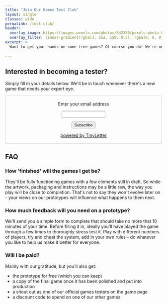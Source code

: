```yaml
---
title: "Join Our Games Test Club"
layout: single
classes: wide
permalink: /test-club/
header:
  overlay_image: https://images.pexels.com/photos/842339/pexels-photo-842339.jpeg
  overlay_filter: linear-gradient(rgba(3, 152, 158, 0.5), rgba(0, 0, 0, 0.5))
excerpt: >
  Want to get your hands on some free games? Of course you do! We're on the hunt for people to help turn our prototypes into perfect products.
  
---
```


## Interested in becoming a tester?

Simply fill in your details below. We'll be in touch whenever there's a new game that needs your expert eye.

<form style="border:1px solid #ccc;padding:3px;text-align:center;" action="https://tinyletter.com/exclaimgames" method="post" target="popupwindow" onsubmit="window.open('https://tinyletter.com/exclaimgames', 'popupwindow', 'scrollbars=yes,width=800,height=600');return true"><p><label for="tlemail">Enter your email address</label></p><p><input type="text" style="width:140px" name="email" id="tlemail" /></p><input type="hidden" value="1" name="embed"/><input type="submit" value="Subscribe" /><p><a href="https://tinyletter.com" target="_blank">powered by TinyLetter</a></p></form> 

## FAQ

### How 'finished' will the games I get be?

They'll be fully functioning games with a few elements still in draft. So while the artwork, packaging and instructions may be a little raw, the way you play will be close to completion. That's not to say they won't evolve later on - your views on our prototypes will influence what happens to them next.

### How much feedback will you need on a prototype?

We'll send you a simple form to complete that should take no more that 10 minutes of your time. Before filling it in, ideally you'll have played the game through a few times to thoroughly stress test it. Play with different numbers of players, try and cheat the system, add in your own rules - do whatever you like to help us make it better for everyone.

### Will I be paid?

Mainly with our gratitude, but you'll also get:

  * the prototype for free (which you can keep)
  * a copy of the final game once it has been polished and put into production
  * a shout out as one of our official games testers on the game page
  * a discount code to spend on one of our other games
